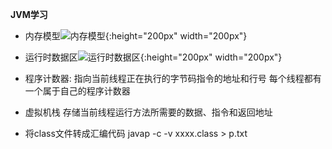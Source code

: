 **JVM学习**

- 内存模型![内存模型](https://i.loli.net/2018/07/23/5b558d3b34e89.png){:height="200px" width="200px"}
- 运行时数据区![运行时数据区](https://i.loli.net/2018/07/23/5b558d4313bab.png){:height="200px" width="200px"}

- 程序计数器: 指向当前线程正在执行的字节码指令的地址和行号
每个线程都有一个属于自己的程序计数器

- 虚拟机栈 存储当前线程运行方法所需要的数据、指令和返回地址

- 将class文件转成汇编代码 javap -c -v xxxx.class > p.txt